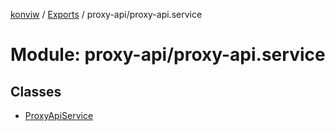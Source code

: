 [konviw]() / [Exports](../modules.md) / proxy-api/proxy-api.service

# Module: proxy-api/proxy-api.service

## Classes

- [ProxyApiService](../classes/proxy_api_proxy_api_service.proxyapiservice.md)
